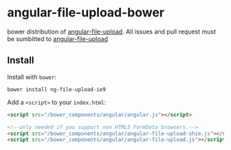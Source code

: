 # angular-file-upload-bower

bower distribution of [angular-file-upload](https://github.com/kcanonweb/ng-file-upload-ie9).
All issues and pull request must be sumbitted to [angular-file-upload](https://github.com/kcanonweb/ng-file-upload-ie9)

## Install

Install with `bower`:

```shell
bower install ng-file-upload-ie9
```

Add a `<script>` to your `index.html`:

```html
<script src="/bower_components/angular/angular.js"></script>

<!--only needed if you support non HTML5 FormData browsers.-->
<script src="/bower_components/angular/angular-file-upload-shim.js"></script>
<script src="/bower_components/angular/angular-file-upload.js"></script>
```
